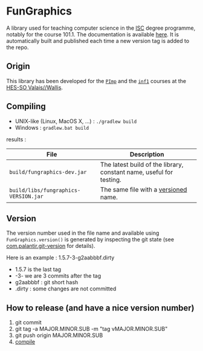 # FunGraphics

A library used for teaching computer science in the [ISC](https://www.hevs.ch/isc) degree programme, notably for the course 101.1.
The documentation is available [here](https://isc-hei.github.io/FunGraphics/). It is automatically built and published each time a new version tag is added to the repo.

## Origin

This library has been developed for the [`PImp`](https://isc.hevs.ch/learn/courses/101-1) and the [`inf1`](https://inf1.begincoding.net) courses at the [HES-SO Valais//Wallis](https://www.hevs.ch).

## Compiling

* UNIX-like (Linux, MacOS X, ...) : ```./gradlew build```
* Windows : ```gradlew.bat build```

results :

| File                                 | Description                                                         |
|--------------------------------------|---------------------------------------------------------------------|
| `build/fungraphics-dev.jar`          | The latest build of the library, constant name, useful for testing. |
| `build/libs/fungraphics-VERSION.jar` | The same file with a [versioned](#Version) name.                    |

## Version

The version number used in the file name and available using `FunGraphics.version()` is
generated by inspecting the git state (see [com.palantir.git-version](https://github.com/palantir/gradle-git-version)
for details).

Here is an example : 1.5.7-3-g2aabbbf.dirty

* 1.5.7 is the last tag
* -3- we are 3 commits after the tag
* g2aabbbf : git short hash
* .dirty : some changes are not committed

## How to release (and have a nice version number)

1. git commit
1. git tag -a MAJOR.MINOR.SUB -m "tag vMAJOR.MINOR.SUB"
1. git push origin MAJOR.MINOR.SUB
1. [compile](#Compiling)
